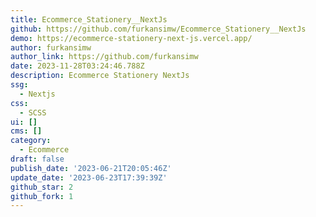 ```yaml
---
title: Ecommerce_Stationery__NextJs
github: https://github.com/furkansimw/Ecommerce_Stationery__NextJs
demo: https://ecommerce-stationery-next-js.vercel.app/
author: furkansimw
author_link: https://github.com/furkansimw
date: 2023-11-28T03:24:46.788Z
description: Ecommerce Stationery NextJs
ssg:
  - Nextjs
css:
  - SCSS
ui: []
cms: []
category:
  - Ecommerce
draft: false
publish_date: '2023-06-21T20:05:46Z'
update_date: '2023-06-23T17:39:39Z'
github_star: 2
github_fork: 1
---
```

